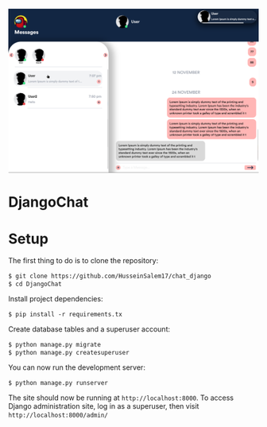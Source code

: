 ![Home View](static/../chat/static/screenshots/homeview.png?raw=true "Title")

# DjangoChat

# Setup

The first thing to do is to clone the repository:

    $ git clone https://github.com/HusseinSalem17/chat_django
    $ cd DjangoChat
    
Install project dependencies:

    $ pip install -r requirements.tx
    
    
Create database tables and a superuser account:

    $ python manage.py migrate
    $ python manage.py createsuperuser
    

You can now run the development server:

    $ python manage.py runserver

The site should now be running at `http://localhost:8000`.
To access Django administration site, log in as a superuser, then
visit `http://localhost:8000/admin/`
